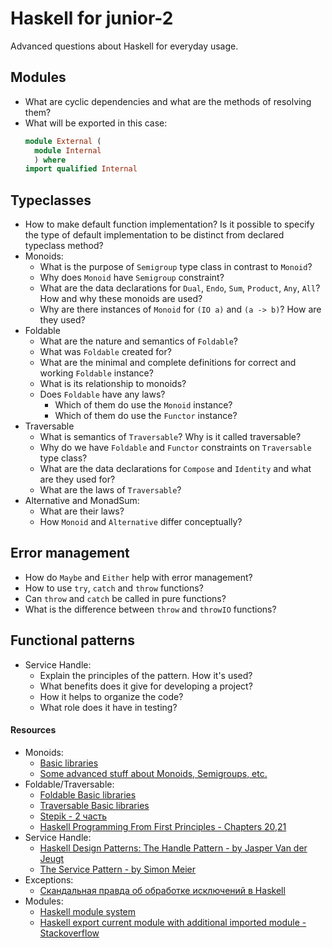 # Haskell for junior-2

Advanced questions about Haskell for everyday usage.

## Modules

* What are cyclic dependencies and what are the methods of resolving them?
* What will be exported in this case:
  ```haskell
  module External (
    module Internal
    ) where
  import qualified Internal
  ```

## Typeclasses

* How to make default function implementation? Is it possible to specify the type of default implementation to be distinct from declared typeclass method?
* Monoids:
  * What is the purpose of `Semigroup` type class in contrast to `Monoid`?
  * Why does `Monoid` have `Semigroup` constraint?
  * What are the data declarations for `Dual`, `Endo`, `Sum`, `Product`, `Any`, `All`?
    How and why these monoids are used?
  * Why are there instances of `Monoid` for `(IO a)` and `(a -> b)`?
  How are they used?
* Foldable
  * What are the nature and semantics of `Foldable`?
  * What was `Foldable` created for?
  * What are the minimal and complete definitions for correct and working `Foldable` instance?
  * What is its relationship to monoids?
  * Does `Foldable` have any laws?
    * Which of them do use the `Monoid` instance?
    * Which of them do use the `Functor` instance?
* Traversable
  * What is semantics of `Traversable`? Why is it called traversable?
  * Why do we have `Foldable` and `Functor` constraints on `Traversable` type class?
  * What are the data declarations for `Compose` and `Identity` and what are they used for?
  * What are the laws of `Traversable`?
* Alternative and MonadSum:
  * What are their laws?
  * How `Monoid` and `Alternative` differ conceptually?

## Error management

* How do `Maybe` and `Either` help with error management?
* How to use `try`, `catch` and `throw` functions?
* Can `throw` and `catch` be called in pure functions?
* What is the difference between `throw` and `throwIO` functions?

## Functional patterns

* Service Handle:
  * Explain the principles of the pattern. How it's used?
  * What benefits does it give for developing a project?
  * How it helps to organize the code?
  * What role does it have in testing?

#### Resources

* Monoids:
  * [Basic libraries](http://hackage.haskell.org/package/base-4.12.0.0/docs/Data-Monoid.html)
  * [Some advanced stuff about Monoids, Semigroups, etc.](https://medium.com/@stackdoesnotwork/magical-monoids-50da92b069f4)
* Foldable/Traversable:
  * [Foldable Basic libraries](http://hackage.haskell.org/package/base-4.12.0.0/docs/Data-Foldable.html)
  * [Traversable Basic libraries](http://hackage.haskell.org/package/base-4.12.0.0/docs/Data-Traversable.html)
  * [Stepik - 2 часть](https://stepik.org/course/693/syllabus)
  * [Haskell Programming From First Principles - Chapters 20,21](https://haskellbook.com)
* Service Handle:
  * [Haskell Design Patterns: The Handle Pattern - by Jasper Van der Jeugt](https://jaspervdj.be/posts/2018-03-08-handle-pattern.html)
  * [The Service Pattern - by Simon Meier](https://www.schoolofhaskell.com/user/meiersi/the-service-pattern)
* Exceptions:
  * [Скандальная правда об обработке исключений в Haskell](https://eax.me/haskell-exceptions/)
* Modules:
  * [Haskell module system](https://ro-che.info/articles/2012-12-25-haskell-module-system-p1)
  * [Haskell export current module with additional imported module - Stackoverflow](https://stackoverflow.com/questions/18035458/haskell-export-current-module-with-additional-imported-module)